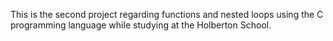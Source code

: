 This is the second project regarding functions and nested loops using the C programming language while studying at the Holberton School. 